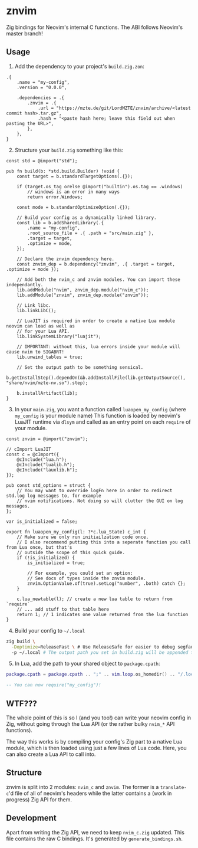 # znvim

Zig bindings for Neovim's internal C functions. The ABI follows Neovim's master branch!

## Usage

1. Add the dependency to your project's `build.zig.zon`:

```zig
.{
    .name = "my-config",
    .version = "0.0.0",

    .dependencies = .{
        .znvim = .{
            .url = "https://mzte.de/git/LordMZTE/znvim/archive/<latest commit hash>.tar.gz",
            .hash = "<paste hash here; leave this field out when pasting the URL>",
        },
    },
}
```

2. Structure your `build.zig` something like this:

```zig
const std = @import("std");

pub fn build(b: *std.build.Builder) !void {
    const target = b.standardTargetOptions(.{});

    if (target.os_tag orelse @import("builtin").os.tag == .windows)
        // windows is an error in many ways
        return error.Windows;

    const mode = b.standardOptimizeOption(.{});

    // Build your config as a dynamically linked library.
    const lib = b.addSharedLibrary(.{
        .name = "my-config",
        .root_source_file = .{ .path = "src/main.zig" },
        .target = target,
        .optimize = mode,
    });

    // Declare the znvim dependency here.
    const znvim_dep = b.dependency("znvim", .{ .target = target, .optimize = mode });

    // Add both the nvim_c and znvim modules. You can import these independantly.
    lib.addModule("nvim", znvim_dep.module("nvim_c"));
    lib.addModule("znvim", znvim_dep.module("znvim"));

    // Link libc.
    lib.linkLibC();

    // LuaJIT is required in order to create a native Lua module neovim can load as well as
    // for your Lua API.
    lib.linkSystemLibrary("luajit");

    // IMPORTANT: without this, lua errors inside your module will cause nvim to SIGABRT!
    lib.unwind_tables = true;

    // Set the output path to be something sensical.
    b.getInstallStep().dependOn(&b.addInstallFile(lib.getOutputSource(), "share/nvim/mzte-nv.so").step);

    b.installArtifact(lib);
}
```

3. In your `main.zig`, you want a function called `luaopen_my_config` (where `my_config` is your module name)
   This function is loaded by neovim's LuaJIT runtime via `dlsym` and called as an entry point on each `require` of your module.

```zig
const znvim = @import("znvim");

// cImport LuaJIT
const c = @cImport({
    @cInclude("lua.h");
    @cInclude("lualib.h");
    @cInclude("lauxlib.h");
});

pub const std_options = struct {
    // You may want to override logFn here in order to redirect std.log log messages to, for example
    // nvim notifications. Not doing so will clutter the GUI on log messages.
};

var is_initialized = false;

export fn luaopen_my_config(l: ?*c.lua_State) c_int {
    // Make sure we only run initiailzation code once.
    // I also recommend putting this into a seperate function you call from Lua once, but that's
    // outside the scope of this quick guide.
    if (!is_initialized) {
        is_initialized = true;

        // For example, you could set an option:
        // See docs of types inside the znvim module.
        znvim.OptionValue.of(true).setLog("number", .both) catch {};
    }

    c.lua_newtable(l); // create a new lua table to return from `require`
    // ... add stuff to that table here
    return 1; // 1 indicates one value returned from the lua function
}
```

4. Build your config to `~/.local`
```bash
zig build \
  -Doptimize=ReleaseFast \ # Use ReleaseSafe for easier to debug segfaults :D
  -p ~/.local # The output path you set in build.zig will be appended to this.
```

5. In Lua, add the path to your shared object to `package.cpath`:
```lua
package.cpath = package.cpath .. ";" .. vim.loop.os_homedir() .. "/.loca/share/nvim/my-config.so"

-- You can now require("my_config")!
```

## WTF???

The whole point of this is so I (and you too!) can write your neovim config in Zig, without going
through the Lua API (or the rather bulky `nvim_*` API functions).

The way this works is by compiling your config's Zig part to a native Lua module, which is then
loaded using just a few lines of Lua code. Here, you can also create a Lua API to call into.

## Structure

znvim is split into 2 modules: `nvim_c` and `znvim`. The former is a `translate-c`'d file of all
of neovim's headers while the latter contains a (work in progress) Zig API for them.

## Development

Apart from writing the Zig API, we need to keep `nvim_c.zig` updated. This file contains the raw C
bindings. It's generated by `generate_bindings.sh`.
